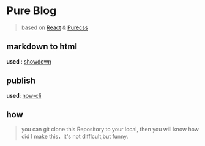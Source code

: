 # Pure Blog

> based on [React](https://reactjs.org/) & [Purecss](https://purecss.io/)

## markdown to html

**used** : [showdown](https://github.com/showdownjs/showdown)

## publish

**used**: [now-cli](https://github.com/zeit/now-cli)

## how

> you can git clone this Repository to your local, then you will know how did I make this，it's not difflcult,but funny.
